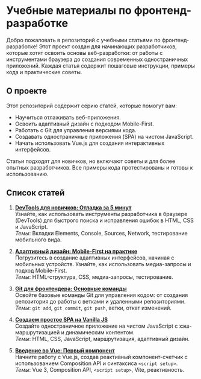 # Учебные материалы по фронтенд-разработке

Добро пожаловать в репозиторий с учебными статьями по фронтенд-разработке! Этот проект создан для начинающих разработчиков, которые хотят освоить основы веб-разработки: от работы с инструментами браузера до создания современных одностраничных приложений. Каждая статья содержит пошаговые инструкции, примеры кода и практические советы.

## О проекте

Этот репозиторий содержит серию статей, которые помогут вам:
- Научиться отлаживать веб-приложения.
- Освоить адаптивный дизайн с подходом Mobile-First.
- Работать с Git для управления версиями кода.
- Создавать одностраничные приложения (SPA) на чистом JavaScript.
- Начать использовать Vue.js для создания интерактивных интерфейсов.

Статьи подходят для новичков, но включают советы и для более опытных разработчиков. Все примеры кода протестированы и готовы к использованию.

## Список статей

1. **[DevTools для новичков: Отладка за 5 минут](https://github.com/teenage1ove/learn-markdown/blob/main/devtools.md)**  
   Узнайте, как использовать инструменты разработчика в браузере (DevTools) для быстрого поиска и исправления ошибок в HTML, CSS и JavaScript.  
   _Темы_: Вкладки Elements, Console, Sources, Network, тестирование мобильного вида.

2. **[Адаптивный дизайн: Mobile-First на практике](https://github.com/teenage1ove/learn-markdown/blob/main/mobile-first.md)**  
   Погрузитесь в создание адаптивных интерфейсов, начиная с мобильных устройств. Узнайте, как использовать медиа-запросы и подход Mobile-First.  
   _Темы_: HTML-структура, CSS, медиа-запросы, тестирование.

3. **[Git для фронтендера: Основные команды](https://github.com/teenage1ove/learn-markdown/blob/main/git-frontend.md)**  
   Освойте базовые команды Git для управления кодом: от создания репозитория до работы с ветками и удаленными репозиториями.  
   _Темы_: `git add`, `git commit`, `git push`, ветки, откат изменений.

4. **[Создаем простое SPA на Vanilla JS](https://github.com/teenage1ove/learn-markdown/blob/main/spa-js.md)**  
   Создайте одностраничное приложение на чистом JavaScript с хэш-маршрутизацией и динамическим контентом.  
   _Темы_: HTML, CSS, JavaScript, маршрутизация, адаптивный дизайн.

5. **[Введение во Vue: Первый компонент](https://github.com/teenage1ove/learn-markdown/blob/main/vue-first.md)**  
   Начните работу с Vue.js, создав реактивный компонент-счетчик с использованием Composition API и синтаксиса `<script setup>`.  
   _Темы_: Vue 3, Composition API, `<script setup>`, Vite, реактивность.
